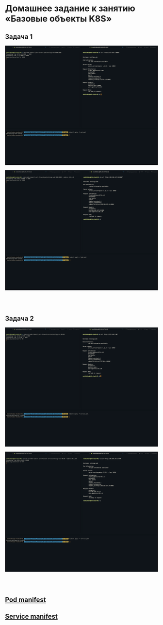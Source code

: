 # Домашнее задание к занятию «Базовые объекты K8S»

## Задача 1

![Скриншот 1](https://github.com/cachmc/netology_devops_homework/raw/main/07-kubernetes/02-objects/pictures/task-01-00.png)

![Скриншот 2](https://github.com/cachmc/netology_devops_homework/raw/main/07-kubernetes/02-objects/pictures/task-01-01.png)

<br>
<br>

## Задача 2

![Скриншот 3](https://github.com/cachmc/netology_devops_homework/raw/main/07-kubernetes/02-objects/pictures/task-02-00.png)

![Скриншот 4](https://github.com/cachmc/netology_devops_homework/raw/main/07-kubernetes/02-objects/pictures/task-02-01.png)

<br>
<br>

## [Pod manifest](https://github.com/cachmc/netology_devops_homework/tree/main/07-kubernetes/02-objects/src/pod.yaml)

## [Service manifest](https://github.com/cachmc/netology_devops_homework/tree/main/07-kubernetes/02-objects/src/service.yaml)
